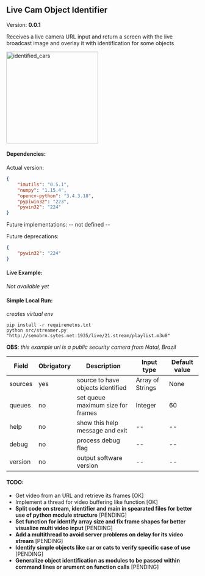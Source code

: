 ## Live Cam Object Identifier

Version: **0.0.1**

Receives a live camera URL input and return a screen with the live broadcast image and overlay it with identification for some objects

<p>
  <a href="#">
    <img 
      alt="identified_cars" 
      src="https://raw.githubusercontent.com/natanaelfneto/live_cam_object_identifier/master/assets/identified_cars.png" 
      width="240"/>
  </a>
</p>

#### Dependencies:

Actual version:
```JSON
{
    "imutils": "0.5.1",
    "numpy": "1.15.4",
    "opencv-python": "3.4.3.18",
    "pypiwin32": "223",
    "pywin32": "224"
}
```

Future implementations:
-- not defined --

Future deprecations:
```JSON
{
    "pywin32": "224"
}
```

#### Live Example:
*Not available yet*

#### Simple Local Run:
_creates virtual env_
```Shell
pip install -r requiremetns.txt
python src/streamer.py "http://semobrn.sytes.net:1935/live/21.stream/playlist.m3u8"
```
**OBS**: _this example url is a public security camera from Natal, Brazil_

| Field     | Obrigatory    | Description                       | Input type        | Default value
| ---       | ---           | ---                               | ---               | ---
| sources   | yes           | source to have objects identified | Array of Strings  | None
| queues    | no            | set queue maximum size for frames | Integer           | 60
| help      | no            | show this help message and exit   | --                | --
| debug     | no            | process debug flag                | --                | --
| version   | no            | output software version           | --                | --

#### TODO:

- Get video from an URL and retrieve its frames [OK]
- Implement a thread for video buffering like function [OK]
- **Split code on stream, identifier and main in spearated files for better use of python module structure** [PENDING]
- **Set function for identify array size and fix frame shapes for better visualize multi video input** [PENDING]
- **Add a multithread to avoid server problems on delay  for its video stream** [PENDING]
- **Identify simple objects like car or cats to verify specific case of use** [PENDING]
- **Generalize object identification as modules to be passed within command lines or arument on function calls** [PENDING]
